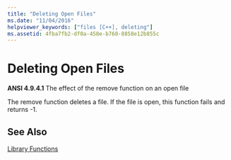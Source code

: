 ```yaml
---
title: "Deleting Open Files"
ms.date: "11/04/2016"
helpviewer_keywords: ["files [C++], deleting"]
ms.assetid: 4fba7fb2-df0a-458e-b760-8858e12b855c
---
```

# Deleting Open Files

**ANSI 4.9.4.1** The effect of the remove function on an open file

The remove function deletes a file. If the file is open, this function fails and returns -1.

## See Also

[Library Functions](../c-language/library-functions.md)